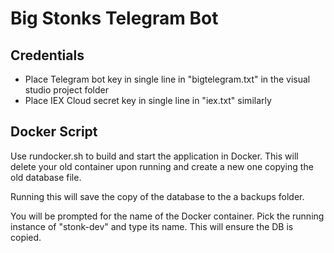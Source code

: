 # Big Stonks Telegram Bot

## Credentials
- Place Telegram bot key in single line in "bigtelegram.txt" in the visual studio project folder
- Place IEX Cloud secret key in single line in "iex.txt" similarly

## Docker Script

Use rundocker.sh to build and start the application in Docker.
This will delete your old container upon running and create
a new one copying the old database file.

Running this will save the copy of the database to the a backups folder.

You will be prompted for the name of the Docker container. Pick the running
instance of "stonk-dev" and type its name. This will ensure the DB is copied.
